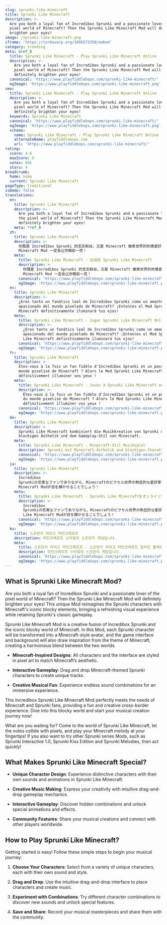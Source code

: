 ```yaml
---
slug: sprunki-like-minecraft
title: Sprunki Like Minecraft
description: >-
  Are you both a loyal fan of Incredibox Sprunki and a passionate lover of the
  pixel world of Minecraft? Then the Sprunki Like Minecraft Mod will definitely
  brighten your eyes!
image: /sprunki-like-minecraft.png
iframe: 'https://turbowarp.org/1095572358/embed'
category: trending
meta: &ref_0
  title: Sprunki Like Minecraft - Play Sprunki Like Minecraft Online
  description: >-
    Are you both a loyal fan of Incredibox Sprunki and a passionate lover of the
    pixel world of Minecraft? Then the Sprunki Like Minecraft Mod will
    definitely brighten your eyes!
  canonical: 'https://www.playfiddlebops.com/sprunki-like-minecraft/'
  ogImage: 'https://www.playfiddlebops.com/sprunki-like-minecraft.png'
seo:
  title: Sprunki Like Minecraft - Play Sprunki Like Minecraft Online
  description: >-
    Are you both a loyal fan of Incredibox Sprunki and a passionate lover of the
    pixel world of Minecraft? Then the Sprunki Like Minecraft Mod will
    definitely brighten your eyes!
  keywords: Sprunki Like Minecraft
  canonical: 'https://www.playfiddlebops.com/sprunki-like-minecraft/'
  ogImage: 'https://www.playfiddlebops.com/sprunki-like-minecraft.png'
  schema:
    name: Sprunki Like Minecraft - Play Sprunki Like Minecraft Online
    alternateName: playfiddlebops.com
    url: 'https://www.playfiddlebops.com/sprunki-like-minecraft/'
rating:
  score: 4.6
  maxScore: 5
  votes: 601
  stars: 4
breadcrumb:
  home: home
  current: Sprunki Like Minecraft
pageType: traditional
isDemo: false
translations:
  en:
    title: Sprunki Like Minecraft
    description: >-
      Are you both a loyal fan of Incredibox Sprunki and a passionate lover of
      the pixel world of Minecraft? Then the Sprunki Like Minecraft Mod will
      definitely brighten your eyes!
    meta: *ref_0
  zh:
    title: Sprunki Like Minecraft
    description: >-
      你既是 Incredibox Sprunki 的忠实粉丝，又是 Minecraft 像素世界的热情爱好者吗？那么 Sprunki Like
      Minecraft Mod 一定会让你眼前一亮！
    meta:
      title: Sprunki Like Minecraft - 在线玩 Sprunki Like Minecraft
      description: >-
        你既是 Incredibox Sprunki 的忠实粉丝，又是 Minecraft 像素世界的热情爱好者吗？那么 Sprunki Like
        Minecraft Mod 一定会让你眼前一亮！
      canonical: 'https://www.playfiddlebops.com/sprunki-like-minecraft/'
      ogImage: 'https://www.playfiddlebops.com/sprunki-like-minecraft.png'
  es:
    title: Sprunki Like Minecraft
    description: >-
      ¿Eres tanto un fanático leal de Incredibox Sprunki como un amante
      apasionado del mundo pixelado de Minecraft? ¡Entonces el Mod Sprunki Like
      Minecraft definitivamente iluminará tus ojos!
    meta:
      title: Sprunki Like Minecraft - Jugar Sprunki Like Minecraft Online
      description: >-
        ¿Eres tanto un fanático leal de Incredibox Sprunki como un amante
        apasionado del mundo pixelado de Minecraft? ¡Entonces el Mod Sprunki
        Like Minecraft definitivamente iluminará tus ojos!
      canonical: 'https://www.playfiddlebops.com/sprunki-like-minecraft/'
      ogImage: 'https://www.playfiddlebops.com/sprunki-like-minecraft.png'
  fr:
    title: Sprunki Like Minecraft
    description: >-
      Êtes-vous à la fois un fan fidèle d'Incredibox Sprunki et un passionné du
      monde pixelisé de Minecraft ? Alors le Mod Sprunki Like Minecraft va
      définitivement illuminer vos yeux !
    meta:
      title: Sprunki Like Minecraft - Jouez à Sprunki Like Minecraft en Ligne
      description: >-
        Êtes-vous à la fois un fan fidèle d'Incredibox Sprunki et un passionné
        du monde pixelisé de Minecraft ? Alors le Mod Sprunki Like Minecraft va
        définitivement illuminer vos yeux !
      canonical: 'https://www.playfiddlebops.com/sprunki-like-minecraft/'
      ogImage: 'https://www.playfiddlebops.com/sprunki-like-minecraft.png'
  de:
    title: Sprunki Like Minecraft
    description: >
      Sprunki Like Minecraft kombiniert die Musikkreation von Sprunki mit der
      blockigen Ästhetik und dem Gameplay-Stil von Minecraft.
    meta:
      title: Sprunki Like Minecraft - Minecraft-Stil Musikspiel
      description: Sprunki mit Minecraft-Ästhetik und blockigen Charakteren
      canonical: 'https://www.playfiddlebops.com/sprunki-like-minecraft/'
      ogImage: 'https://www.playfiddlebops.com/sprunki-like-minecraft.png'
  ja:
    title: Sprunki Like Minecraft
    description: >-
      Incredibox
      Sprunkiの忠実なファンでありながら、Minecraftのピクセル世界の熱狂的な愛好家でもありますか？そんなあなたには、Sprunki Like
      Minecraft Modが目を輝かせることでしょう！
    meta:
      title: Sprunki Like Minecraft - Sprunki Like Minecraftをオンラインでプレイ
      description: >-
        Incredibox
        Sprunkiの忠実なファンでありながら、Minecraftのピクセル世界の熱狂的な愛好家でもありますか？そんなあなたには、Sprunki
        Like Minecraft Modが目を輝かせることでしょう！
      canonical: 'https://www.playfiddlebops.com/sprunki-like-minecraft/'
      ogImage: 'https://www.playfiddlebops.com/sprunki-like-minecraft.png'
  ko:
    title: 스프런키 라이크 마인크래프트
    description: 마인크래프트 스타일의 스프런키 게임입니다.
    meta:
      title: 스프런키 라이크 마인크래프트 - 스프런키 라이크 마인크래프트 온라인 플레이
      description: 마인크래프트 스타일의 스프런키 게임입니다.
      canonical: 'https://www.playfiddlebops.com/sprunki-like-minecraft/'
      ogImage: 'https://www.playfiddlebops.com/sprunki-like-minecraft.png'
---
```


## What is Sprunki Like Minecraft Mod?

Are you both a loyal fan of Incredibox Sprunki and a passionate lover of the pixel world of Minecraft? Then the Sprunki Like Minecraft Mod will definitely brighten your eyes! This unique Mod reimagines the Sprunki characters with Minecraft's iconic blocky elements, bringing a refreshing visual experience while retaining Sprunki's classic gameplay.

Sprunki Like Minecraft Mod is a creative fusion of Incredibox Sprunki and the iconic blocky world of Minecraft. In this Mod, each Sprunki character will be transformed into a Minecraft-style avatar, and the game interface and background will also draw inspiration from the theme of Minecraft, creating a harmonious blend between the two worlds.

- **Minecraft-Inspired Designs**: All characters and the interface are styled in pixel art to match Minecraft’s aesthetic.

- **Interactive Gameplay**: Drag and drop Minecraft-themed Sprunki characters to create unique tracks.

- **Creative Musical Fun**: Experience endless sound combinations for an immersive experience.

This Incredibox Sprunki Like Minecraft Mod perfectly meets the needs of Minecraft and Sprunki fans, providing a fun and creative cross-border experience. Dive into this blocky world and start your musical creation journey now!

What are you waiting for? Come to the world of Sprunki Like Minecraft, let the notes collide with pixels, and play your Minecraft melody at your fingertips! If you also want to try other Sprunki series Mods, such as Sprunki Interactive 1.0, Sprunki Kiss Edition and Sprunki Melodies, then act quickly!

## What Makes Sprunki Like Minecraft Special?

- **Unique Character Design**: Experience distinctive characters with their own sounds and animations in Sprunki Like Minecraft.

- **Creative Music Making**: Express your creativity with intuitive drag-and-drop gameplay mechanics.

- **Interactive Gameplay**: Discover hidden combinations and unlock special animations and effects.

- **Community Features**: Share your musical creations and connect with other players worldwide.

## How to Play Sprunki Like Minecraft?

Getting started is easy! Follow these simple steps to begin your musical journey:

1. **Choose Your Characters**: Select from a variety of unique characters, each with their own sound and style.

1. **Drag and Drop**: Use the intuitive drag-and-drop interface to place characters and create music.

1. **Experiment with Combinations**: Try different character combinations to discover new sounds and unlock special features.

1. **Save and Share**: Record your musical masterpieces and share them with the community.
